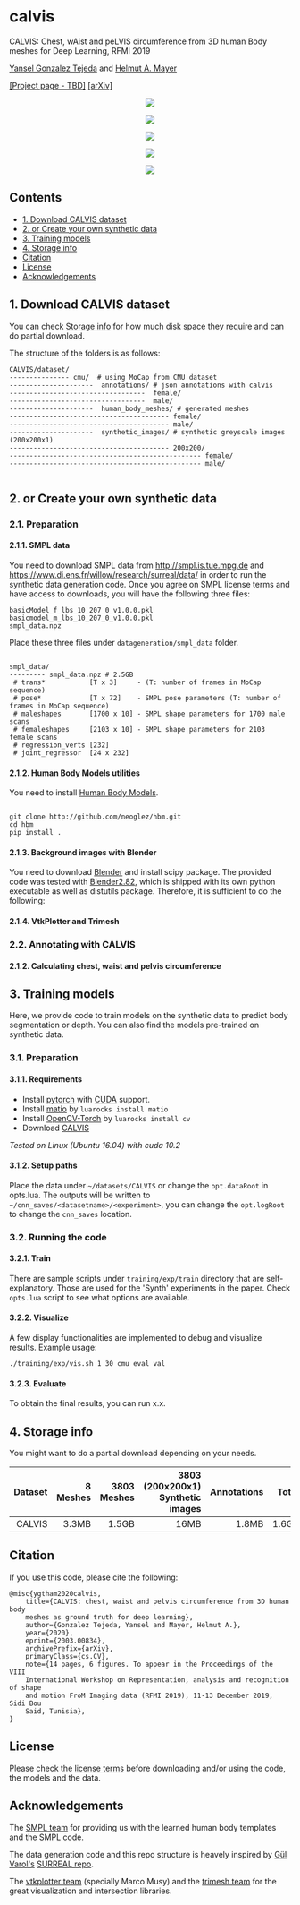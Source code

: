 # calvis
CALVIS: Chest, wAist and peLVIS circumference from 3D human Body meshes for Deep Learning, RFMI 2019

[Yansel Gonzalez Tejeda](http://neoglez.xyz) and [Helmut A. Mayer](https://www.cosy.sbg.ac.at/~helmut/helmut.html)

[[Project page - TBD]](http://example.com) [[arXiv]](https://arxiv.org/abs/2003.00834)

<p align="center">
<img src="/img/subjects_2_6_calvis_segmented.png"
</p>

<p align="center">
<img src="/img/axilla_recognition_80_NN.png"
</p>

<p align="center">
<img src="/img/mesh_signature.png"
</p>

<p align="center">
<img src="/img/experiment_1_results.png"
</p>

<p align="center">
<img src="/img/Calvis-Net.png"
</p>

## Contents
* [1. Download CALVIS dataset](https://github.com/neoglez/calvis#1-download-calvis-dataset)
* [2. or Create your own synthetic data](https://github.com/neoglez/calvis#2-or-create-your-own-synthetic-data)
* [3. Training models](https://github.com/neoglez/calvis#3-training-models)
* [4. Storage info](https://github.com/neoglez/calvis#4-storage-info)
* [Citation](https://github.com/neoglez/calvis#citation)
* [License](https://github.com/neoglez/calvis#license)
* [Acknowledgements](https://github.com/neoglez/calvis#acknowledgements)

## 1. Download CALVIS dataset


You can check [Storage info](https://github.com/neoglez/calvis#4-storage-info) for how much disk space they require and can do partial download.


The structure of the folders is as follows:

``` shell
CALVIS/dataset/
--------------- cmu/  # using MoCap from CMU dataset
---------------------  annotations/ # json annotations with calvis
----------------------------------  female/
----------------------------------  male/
---------------------  human_body_meshes/ # generated meshes
---------------------------------------- female/
---------------------------------------- male/
---------------------  synthetic_images/ # synthetic greyscale images (200x200x1)
---------------------------------------- 200x200/
------------------------------------------------ female/
------------------------------------------------ male/


```

## 2. or Create your own synthetic data
### 2.1. Preparation
#### 2.1.1. SMPL data

You need to download SMPL data from http://smpl.is.tue.mpg.de and https://www.di.ens.fr/willow/research/surreal/data/ in order to run the synthetic data generation code. Once you agree on SMPL license terms and have access to downloads, you will have the following three files:

```
basicModel_f_lbs_10_207_0_v1.0.0.pkl
basicmodel_m_lbs_10_207_0_v1.0.0.pkl
smpl_data.npz
```

Place these three files under `datageneration/smpl_data` folder.


``` shell

smpl_data/
--------- smpl_data.npz # 2.5GB
 # trans*           [T x 3]     - (T: number of frames in MoCap sequence)
 # pose*            [T x 72]    - SMPL pose parameters (T: number of frames in MoCap sequence)
 # maleshapes       [1700 x 10] - SMPL shape parameters for 1700 male scans
 # femaleshapes     [2103 x 10] - SMPL shape parameters for 2103 female scans 
 # regression_verts [232]
 # joint_regressor  [24 x 232]
```

#### 2.1.2. Human Body Models utilities

You need to install [Human Body Models](https://github.com/neoglez/hbm).

``` shell

git clone http://github.com/neoglez/hbm.git
cd hbm
pip install .
```

#### 2.1.3. Background images with Blender

You need to download [Blender](http://download.blender.org/release/) and install scipy package. The provided code was tested with [Blender2.82](https://www.blender.org/download), which is shipped with its own python executable as well as distutils package. Therefore, it is sufficient to do the following:

#### 2.1.4. VtkPlotter and Trimesh

### 2.2. Annotating with CALVIS

#### 2.1.2. Calculating chest, waist and pelvis circumference 

## 3. Training models

Here, we provide code to train models on the synthetic data to predict body segmentation or depth. You can also find the models pre-trained on synthetic data.

### 3.1. Preparation

#### 3.1.1. Requirements
* Install [pytorch](https://pytorch.org/) with [CUDA](https://developer.nvidia.com/cuda-downloads) support.
* Install [matio](https://github.com/soumith/matio-ffi.torch) by `luarocks install matio`
* Install [OpenCV-Torch](https://github.com/VisionLabs/torch-opencv) by `luarocks install cv`
* Download [CALVIS](https://github.com/neoglez/calvis)

*Tested on Linux (Ubuntu 16.04) with cuda 10.2*

#### 3.1.2. Setup paths
Place the data under `~/datasets/CALVIS` or change the `opt.dataRoot` in opts.lua. The outputs will be written to `~/cnn_saves/<datasetname>/<experiment>`, you can change the `opt.logRoot` to change the `cnn_saves` location.

### 3.2. Running the code

#### 3.2.1. Train
There are sample scripts under `training/exp/train` directory that are self-explanatory. Those are used for the 'Synth' experiments in the paper. Check `opts.lua` script to see what options are available.

#### 3.2.2. Visualize
A few display functionalities are implemented to debug and visualize results. Example usage:
```
./training/exp/vis.sh 1 30 cmu eval val
```

#### 3.2.3. Evaluate
To obtain the final results, you can run x.x.


## 4. Storage info

You might want to do a partial download depending on your needs.

| Dataset     | 8 Meshes | 3803 Meshes | 3803 (200x200x1) Synthetic images | Annotations | Total |
| -----------:|---------:|------------:|----------------------------------:|------------:|------:|
| CALVIS      | 3.3MB    | 1.5GB       |   16MB                            | 1.8MB       | 1.6GB |

## Citation
If you use this code, please cite the following:

```
@misc{ygtham2020calvis,
	title={CALVIS: chest, waist and pelvis circumference from 3D human body 
	meshes as ground truth for deep learning},
	author={Gonzalez Tejeda, Yansel and Mayer, Helmut A.},
	year={2020},
	eprint={2003.00834},
	archivePrefix={arXiv},
	primaryClass={cs.CV},
	note={14 pages, 6 figures. To appear in the Proceedings of the VIII 
	International Workshop on Representation, analysis and recognition of shape 
	and motion FroM Imaging data (RFMI 2019), 11-13 December 2019, Sidi Bou 
	Said, Tunisia},
}
```

## License
Please check the [license terms](https://github.com/neoglez/calvis/blob/master/LICENSE.md) before downloading and/or using the code, the models and the data.

## Acknowledgements
The [SMPL team](https://smpl.is.tue.mpg.de/) for providing us with the learned human body templates and the SMPL code.

The data generation code and this repo structure is heavely inspired by [Gül Varol's](https://www.robots.ox.ac.uk/~gul/) [SURREAL repo](https://github.com/gulvarol/surreal).

The [vtkplotter team](https://github.com/marcomusy/vtkplotter) (specially Marco Musy) and the [trimesh team](https://github.com/mikedh/trimesh) for the great visualization and intersection libraries.
